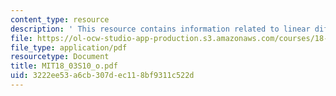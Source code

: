 ```yaml
---
content_type: resource
description: ' This resource contains information related to linear differential operators.'
file: https://ol-ocw-studio-app-production.s3.amazonaws.com/courses/18-03-differential-equations-spring-2010/3222ee53a6cb307dec118bf9311c522d_MIT18_03S10_o.pdf
file_type: application/pdf
resourcetype: Document
title: MIT18_03S10_o.pdf
uid: 3222ee53-a6cb-307d-ec11-8bf9311c522d
---
```

